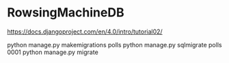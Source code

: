 # RowsingMachineDB

https://docs.djangoproject.com/en/4.0/intro/tutorial02/

python manage.py makemigrations polls
python manage.py sqlmigrate polls 0001
python manage.py migrate